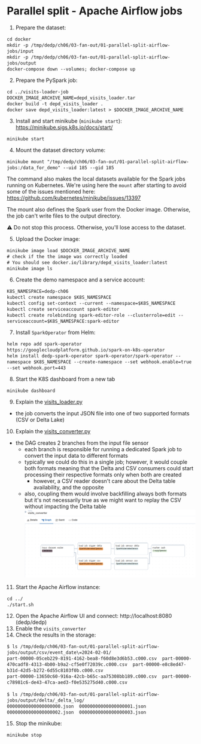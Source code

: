 # Parallel split - Apache Airflow jobs

1. Prepare the dataset:
```
cd docker
mkdir -p /tmp/dedp/ch06/03-fan-out/01-parallel-split-airflow-jobs/input
mkdir -p /tmp/dedp/ch06/03-fan-out/01-parallel-split-airflow-jobs/output
docker-compose down --volumes; docker-compose up
```

2. Prepare the PySpark job:
```
cd ../visits-loader-job
DOCKER_IMAGE_ARCHIVE_NAME=depd_visits_loader.tar
docker build -t depd_visits_loader .
docker save depd_visits_loader:latest > $DOCKER_IMAGE_ARCHIVE_NAME
```

3. Install and start minikube (`minikube start`): https://minikube.sigs.k8s.io/docs/start/
```
minikube start
```

4. Mount the dataset directory volume:
```
minikube mount "/tmp/dedp/ch06/03-fan-out/01-parallel-split-airflow-jobs:/data_for_demo" --uid 185 --gid 185
```
The command also makes the local datasets available for the Spark jobs running on Kubernetes. We're using here the 
`mount` after starting to avoid some of the issues mentioned here: https://github.com/kubernetes/minikube/issues/13397

The mount also defines the Spark user from the Docker image. Otherwise, the job can't write files to the output directory.

⚠️ Do not stop this process. Otherwise, you'll lose access to the dataset.

5. Upload the Docker image:
```
minikube image load $DOCKER_IMAGE_ARCHIVE_NAME
# check if the the image was correctly loaded
# You should see docker.io/library/depd_visits_loader:latest
minikube image ls
```
6. Create the demo namespace and a service account: 
```
K8S_NAMESPACE=dedp-ch06
kubectl create namespace $K8S_NAMESPACE
kubectl config set-context --current --namespace=$K8S_NAMESPACE
kubectl create serviceaccount spark-editor
kubectl create rolebinding spark-editor-role --clusterrole=edit --serviceaccount=$K8S_NAMESPACE:spark-editor
```
7. Install `SparkOperator` from Helm:
```
helm repo add spark-operator https://googlecloudplatform.github.io/spark-on-k8s-operator
helm install dedp-spark-operator spark-operator/spark-operator --namespace $K8S_NAMESPACE --create-namespace --set webhook.enable=true --set webhook.port=443
```
8. Start the K8S dashboard from a new tab 
```
minikube dashboard
```
9. Explain the [visits_loader.py](visits-loader-job%2Fvisits_loader.py)
* the job converts the input JSON file into one of two supported formats (CSV or Delta Lake)

10. Explain the [visits_converter.py](dags%2Fvisits_converter.py)
* the DAG creates 2 branches from the input file sensor
  * each branch is responsible for running a dedicated Spark job to convert the input data to different formats
  * typically we could do this in a single job; however, it would couple both formats meaning that the Delta and
  CSV consumers could start processing their respective formats only when both are created
    * however, a CSV reader doesn't care about the Delta table availability, and the opposite
  * also, coupling them would involve backfilling always both formats but it's not necessarily true as we might
    want to replay the CSV without impacting the Delta table
![parallel_split_graph.png](assets%2Fparallel_split_graph.png)
11. Start the Apache Airflow instance:
```
cd ../
./start.sh
```
12. Open the Apache Airflow UI and connect: http://localhost:8080 (dedp/dedp)
13. Enable the `visits_converter`
14. Check the results in the storage:
```
$ ls /tmp/dedp/ch06/03-fan-out/01-parallel-split-airflow-jobs/output/csv/event_date\=2024-02-01/
part-00000-05ceb229-8191-4162-bea8-f60d8e3d6b53.c000.csv  part-00000-470cadf8-4313-4b00-b9a2-cf5e0f72039c.c000.csv  part-00000-e8c8ed47-b31d-42d5-b272-6d55c8103f0b.c000.csv
part-00000-13650c60-916a-42cb-b65c-aa75308bb189.c000.csv  part-00000-c78981c6-de43-47ca-aed3-f0e535275d40.c000.csv

$ ls /tmp/dedp/ch06/03-fan-out/01-parallel-split-airflow-jobs/output/delta/_delta_log/
00000000000000000000.json  00000000000000000001.json  00000000000000000002.json  00000000000000000003.json
```
15. Stop the minikube:
```
minikube stop
```